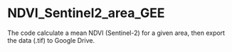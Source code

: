 # NDVI_Sentinel2_area_GEE
 The code calculate a mean NDVI (Sentinel-2) for a given area, then export the data (.tif) to Google Drive.
